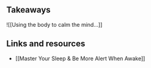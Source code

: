 
## Takeaways

![[Using the body to calm the mind...]]

## Links and resources
- [[Master Your Sleep & Be More Alert When Awake]]